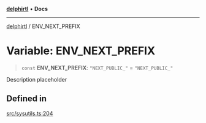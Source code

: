 [**delphirtl**](../README.md) • **Docs**

***

[delphirtl](../globals.md) / ENV\_NEXT\_PREFIX

# Variable: ENV\_NEXT\_PREFIX

> `const` **ENV\_NEXT\_PREFIX**: `"NEXT_PUBLIC_"` = `"NEXT_PUBLIC_"`

Description placeholder

## Defined in

[src/sysutils.ts:204](https://github.com/chuacw/delphirtl/blob/90bd0c730c5c81cc0765c7e7f88c8237ad1647eb/src/sysutils.ts#L204)
